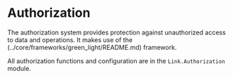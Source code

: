 # Authorization

The authorization system provides protection against unauthorized access to data
and operations. It makes use of the (../core/frameworks/green_light/README.md) framework.

All authorization functions and configuration are in the `Link.Authorization`
module.
